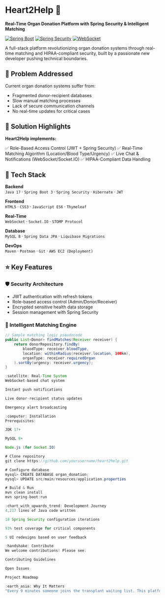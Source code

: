 # Heart2Help :heartbeat:  
**Real-Time Organ Donation Platform with Spring Security & Intelligent Matching**

[![Spring Boot](https://img.shields.io/badge/Spring_Boot-6DB33F?style=for-the-badge&logo=spring&logoColor=white)](https://spring.io/)
[![Spring Security](https://img.shields.io/badge/Spring_Security-6DB33F?style=for-the-badge&logo=spring&logoColor=white)](https://spring.io/projects/spring-security)
[![WebSocket](https://img.shields.io/badge/WebSocket-010101?style=for-the-badge&logo=socket.io&logoColor=white)](https://websockets.spec.whatwg.org/)

A full-stack platform revolutionizing organ donation systems through real-time matching and HIPAA-compliant security, built by a passionate new developer pushing technical boundaries.

## :hospital: Problem Addressed
Current organ donation systems suffer from:
- Fragmented donor-recipient databases
- Slow manual matching processes
- Lack of secure communication channels
- No real-time updates for critical cases

## :rocket: Solution Highlights
**Heart2Help implements:**

✅ Role-Based Access Control (JWT + Spring Security)
✅ Real-Time Matching Algorithm (Location/Blood Type/Urgency)
✅ Live Chat & Notifications (WebSocket/Socket.IO)
✅ HIPAA-Compliant Data Handling


## :wrench: Tech Stack
**Backend**  
`Java 17` · `Spring Boot 3` · `Spring Security` · `Hibernate` · `JWT`  

**Frontend**  
`HTML5` · `CSS3` · `JavaScript ES6` · `Thymeleaf`  

**Real-Time**  
`WebSocket` · `Socket.IO` · `STOMP Protocol`  

**Database**  
`MySQL 8` · `Spring Data JPA` · `Liquibase Migrations`  

**DevOps**  
`Maven` · `Postman` · `Git` · `AWS EC2 (Deployment)`

## :star: Key Features
### :shield: Security Architecture
- JWT authentication with refresh tokens
- Role-based access control (Admin/Donor/Receiver)
- Encrypted sensitive health data storage
- Session management with Spring Security

### :mag_right: Intelligent Matching Engine
```java
// Sample matching logic pseudocode
public List<Donor> findMatches(Receiver receiver) {
    return donorRepository.findBy(
        bloodType: receiver.bloodType,
        location: withinRadius(receiver.location, 100km),
        organType: receiver.requiredOrgan
    ).sortBy(urgency: receiver.urgency);
}

:satellite: Real-Time System
WebSocket-based chat system

Instant push notifications

Live donor-recipient status updates

Emergency alert broadcasting

:computer: Installation
Prerequisites:

JDK 17+

MySQL 8+

Node.js (for Socket.IO)

# Clone repository
git clone https://github.com/yourusername/heart2help.git

# Configure database
mysql> CREATE DATABASE organ_donation;
mysql> UPDATE src/main/resources/application.properties

# Build & Run
mvn clean install
mvn spring-boot:run

:chart_with_upwards_trend: Development Journey
4,217 lines of Java code written

18 Spring Security configuration iterations

93% test coverage for critical components

5 UI redesigns based on user feedback

:handshake: Contribute
We welcome contributions! Please see:

Contributing Guidelines

Open Issues

Project Roadmap

:earth_asia: Why It Matters
"Every 9 minutes someone joins the transplant waiting list. This platform could help reduce that wait time through technology." - American Transplant Foundation

